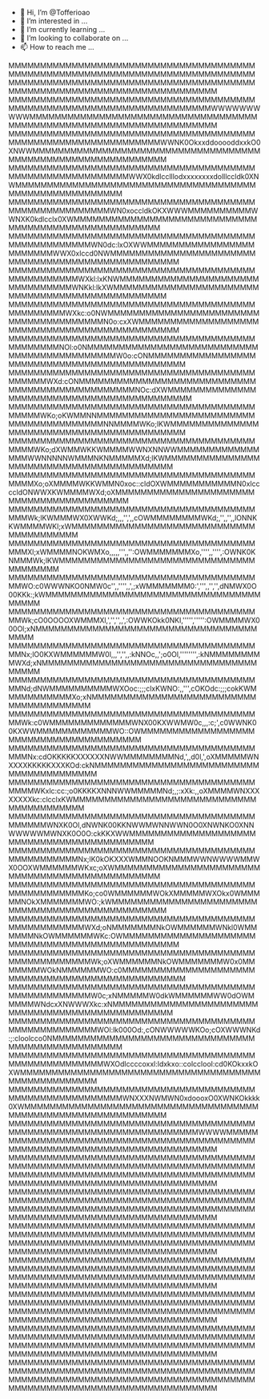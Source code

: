 - 👋 Hi, I’m @Tofferioao
- 👀 I’m interested in ...
- 🌱 I’m currently learning ...
- 💞️ I’m looking to collaborate on ...
- 📫 How to reach me ...

MMMMMMMMMMMMMMMMMMMMMMMMMMMMMMMMMMMMMMMMMMMMMMMMMMMMMMMMMMMMMMMMMMMMMMMMMMMMMMMMMMMMMMMMMMMMMMMMMMMMMMMMMMMMMMMMMMMMMMMMMMMMMMMMMMMMMMMMMMMMMMMMMMMMMM
MMMMMMMMMMMMMMMMMMMMMMMMMMMMMMMMMMMMMMMMMMMMMMMMMMMMMMMMMMMMMMMMMMMMMMMWWWWWWWWWWMMMMMMMMMMMMMMMMMMMMMMMMMMMMMMMMMMMMMMMMMMMMMMMMMMMMMMMMMMMMMMMMMMMMM
MMMMMMMMMMMMMMMMMMMMMMMMMMMMMMMMMMMMMMMMMMMMMMMMMMMMMMMMMMMMMMMWWNK0OkxxddooooddxxkO0XNWWMMMMMMMMMMMMMMMMMMMMMMMMMMMMMMMMMMMMMMMMMMMMMMMMMMMMMMMMMMMMM
MMMMMMMMMMMMMMMMMMMMMMMMMMMMMMMMMMMMMMMMMMMMMMMMMMMMMMMMMMWWX0kdlcclllodxxxxxxxxdolllccldk0XNWMMMMMMMMMMMMMMMMMMMMMMMMMMMMMMMMMMMMMMMMMMMMMMMMMMMMMMMM
MMMMMMMMMMMMMMMMMMMMMMMMMMMMMMMMMMMMMMMMMMMMMMMMMMMMMMMWN0xoccldkOKXWWWMMMMMMMMMMWWNXK0kdlcclx0XWMMMMMMMMMMMMMMMMMMMMMMMMMMMMMMMMMMMMMMMMMMMMMMMMMMMMM
MMMMMMMMMMMMMMMMMMMMMMMMMMMMMMMMMMMMMMMMMMMMMMMMMMMMWN0dc:lxOXWWMMMMMMMMMMMMMMMMMMMMMMMMWWX0xlccd0NWMMMMMMMMMMMMMMMMMMMMMMMMMMMMMMMMMMMMMMMMMMMMMMMMMM
MMMMMMMMMMMMMMMMMMMMMMMMMMMMMMMMMMMMMMMMMMMMMMMMMMWXkl:lxKNWMMMMMMMMMMMMMMMMMMMMMMMMMMMMMMMMWNKkl:lkXWMMMMMMMMMMMMMMMMMMMMMMMMMMMMMMMMMMMMMMMMMMMMMMMM
MMMMMMMMMMMMMMMMMMMMMMMMMMMMMMMMMMMMMMMMMMMMMMMMWXkc:o0NWMMMMMMMMMMMMMMMMMMMMMMMMMMMMMMMMMMMMMMMN0o:cxXWMMMMMMMMMMMMMMMMMMMMMMMMMMMMMMMMMMMMMMMMMMMMMM
MMMMMMMMMMMMMMMMMMMMMMMMMMMMMMMMMMMMMMMMMMMMMMMNOl:o0NMMMMMMMMMMMMMMMMMMMMMMMMMMMMMMMMMMMMMMMMMMMMW0o:cONMMMMMMMMMMMMMMMMMMMMMMMMMMMMMMMMMMMMMMMMMMMMM
MMMMMMMMMMMMMMMMMMMMMMMMMMMMMMMMMMMMMMMMMMMMMWXd:cONMMMMMMMMMMMMMMMMMMMMMMMMMMMMMMMMMMMMMMMMMMMMMMMMNOc:dXWMMMMMMMMMMMMMMMMMMMMMMMMMMMMMMMMMMMMMMMMMMM
MMMMMMMMMMMMMMMMMMMMMMMMMMMMMMMMMMMMMMMMMMMMWKo;oKWMMNNMMMMMMMMMMMMMMMMMMMMMMMMMMMMMMMMMMMMMMMMNNMMMMWKo;lKWMMMMMMMMMMMMMMMMMMMMMMMMMMMMMMMMMMMMMMMMMM
MMMMMMMMMMMMMMMMMMMMMMMMMMMMMMMMMMMMMMMMMMMWKo;dXWMMWKKWMMMMWWNXNNWWMMMMMMMMMMMMMMMMWWNNNNNWMMMNKNMMMMMXd;lKWMMMMMMMMMMMMMMMMMMMMMMMMMMMMMMMMMMMMMMMMM
MMMMMMMMMMMMMMMMMMMMMMMMMMMMMMMMMMMMMMMMMMMXo;oXMMMMWKKWMMN0xoc::cldOXWMMMMMMMMMMMN0xlccccldONWWXKWMMMMWXd;oXMMMMMMMMMMMMMMMMMMMMMMMMMMMMMMMMMMMMMMMMM
MMMMMMMMMMMMMMMMMMMMMMMMMMMMMMMMMMMMMMMMMMWk;lKWMMMWX0XWWKd;,,,'',',,cOWMMMMMMMMWKd;,'',,'',,lONNKKWMMMMWKl;xWMMMMMMMMMMMMMMMMMMMMMMMMMMMMMMMMMMMMMMMM
MMMMMMMMMMMMMMMMMMMMMMMMMMMMMMMMMMMMMMMMMMXl;xWMMMMNOKWMXo,,,,,''',,'':OWMMMMMMMXo,'''',,'''',:OWNK0KNMMMWk;lKWMMMMMMMMMMMMMMMMMMMMMMMMMMMMMMMMMMMMMMM
MMMMMMMMMMMMMMMMMMMMMMMMMMMMMMMMMMMMMMMMMWO:c0WWWNKO0NMW0c'',,'''',,',;xWMMMMMMM0:',''',,'','',dNMWX0O00KKk:;kWMMMMMMMMMMMMMMMMMMMMMMMMMMMMMMMMMMMMMMM
MMMMMMMMMMMMMMMMMMMMMMMMMMMMMMMMMMMMMMMMMWk;cO0OOOOXWMMMXl,','','',,',:OWWKOkk0NKl,''''',''''':OWMMMMWX000Ol;xNMMMMMMMMMMMMMMMMMMMMMMMMMMMMMMMMMMMMMMM
MMMMMMMMMMMMMMMMMMMMMMMMMMMMMMMMMMMMMMMMMNx;lO0KXWMMMMMMW0l,,,'','',,:kNNOc,,';o0Ol,'''''''',:kNMMMMMMMMMWXd;xNMMMMMMMMMMMMMMMMMMMMMMMMMMMMMMMMMMMMMMM
MMMMMMMMMMMMMMMMMMMMMMMMMMMMMMMMMMMMMMMMMNd;dNWMMMMMMMMMMWXOoc:;;;clxKWNO:,,''',cOKOdc:;;;cokKWMMMMMMMMMMMXo;xNMMMMMMMMMMMMMMMMMMMMMMMMMMMMMMMMMMMMMMM
MMMMMMMMMMMMMMMMMMMMMMMMMMMMMMMMMMMMMMMMMWk:c0WMMMMMMMMMMMMMWNX00KXWWMW0c,,,:c;',c0WWNK00KXWWMMMMMMMMMMMMWO::OWMMMMMMMMMMMMMMMMMMMMMMMMMMMMMMMMMMMMMMM
MMMMMMMMMMMMMMMMMMMMMMMMMMMMMMMMMMMMMMMMMMNx:cdOKKKKKXXXXXXNWWMMMMMMMMNd,',,d0l,',oXMMMMMWNXXXXKKKKKXXXKOd:ckNMMMMMMMMMMMMMMMMMMMMMMMMMMMMMMMMMMMMMMMM
MMMMMMMMMMMMMMMMMMMMMMMMMMMMMMMMMMMMMMMMMMMWKxlc:cc:;o0KKKKXNNNWWMMMMMNd;,;:xXk:,,oXMMMMWNXXXXXXXXkc:clcclxKWMMMMMMMMMMMMMMMMMMMMMMMMMMMMMMMMMMMMMMMMM
MMMMMMMMMMMMMMMMMMMMMMMMMMMMMMMMMMMMMMMMMMMMMWNXK0Ol,dNWNK00KKNWWMWNNWWN0O0XNWNKO0XNNWWWWWMWNXK0O0O:ckKKXWWMMMMMMMMMMMMMMMMMMMMMMMMMMMMMMMMMMMMMMMMMMM
MMMMMMMMMMMMMMMMMMMMMMMMMMMMMMMMMMMMMMMMMMMMMMMMMMNx;lK0kOKXXXWMMNOOKNMMMWWNWWWWMMWX0OOXWMMMMMMWKxc;oXWMMMMMMMMMMMMMMMMMMMMMMMMMMMMMMMMMMMMMMMMMMMMMMM
MMMMMMMMMMMMMMMMMMMMMMMMMMMMMMMMMMMMMMMMMMMMMMMMMMMKo;co0WMMMMMMWOkXMMMMMWXOkx0WMMMMMNOkXMMMMMMMWO:;kWMMMMMMMMMMMMMMMMMMMMMMMMMMMMMMMMMMMMMMMMMMMMMMMM
MMMMMMMMMMMMMMMMMMMMMMMMMMMMMMMMMMMMMMMMMMMMMMMMMMMWXd;oNMMMMMMMNkOWMMMMMMWNkl0WMMMMMMNkOWMMMMMMWKc:OWMMMMMMMMMMMMMMMMMMMMMMMMMMMMMMMMMMMMMMMMMMMMMMMM
MMMMMMMMMMMMMMMMMMMMMMMMMMMMMMMMMMMMMMMMMMMMMMMMMMMMWk;oXWMMMMMMNkOWMMMMMMMW0x0MMMMMMMWOkNMMMMMMWO:c0MMMMMMMMMMMMMMMMMMMMMMMMMMMMMMMMMMMMMMMMMMMMMMMMM
MMMMMMMMMMMMMMMMMMMMMMMMMMMMMMMMMMMMMMMMMMMMMMMMMMMMW0c;xNMMMMMW0dkWMMMMMMWW0dOWMMMMMWNdcxXNWWWXkc:xNMMMMMMMMMMMMMMMMMMMMMMMMMMMMMMMMMMMMMMMMMMMMMMMMM
MMMMMMMMMMMMMMMMMMMMMMMMMMMMMMMMMMMMMMMMMMMMMMMMMMMMMWOl:lk000Od:,cONWWWWWKOo;cOXWWWNKd:;:cloolcco0NMMMMMMMMMMMMMMMMMMMMMMMMMMMMMMMMMMMMMMMMMMMMMMMMMM
MMMMMMMMMMMMMMMMMMMMMMMMMMMMMMMMMMMMMMMMMMMMMMMMMMMMMMWXOdlccccoxxl:ldxkxo::colcclool:cd0KOkxxkOXWMMMMMMMMMMMMMMMMMMMMMMMMMMMMMMMMMMMMMMMMMMMMMMMMMMMM
MMMMMMMMMMMMMMMMMMMMMMMMMMMMMMMMMMMMMMMMMMMMMMMMMMMMMMMMMWNXXXNWMWN0xdoooxO0XWNKOkkkk0XWMMMMMMMMMMMMMMMMMMMMMMMMMMMMMMMMMMMMMMMMMMMMMMMMMMMMMMMMMMMMMM
MMMMMMMMMMMMMMMMMMMMMMMMMMMMMMMMMMMMMMMMMMMMMMMMMMMMMMMMMMMMMMMMMMMMMWWWWMMMMMMMMMMMMMMMMMMMMMMMMMMMMMMMMMMMMMMMMMMMMMMMMMMMMMMMMMMMMMMMMMMMMMMMMMMMMM
MMMMMMMMMMMMMMMMMMMMMMMMMMMMMMMMMMMMMMMMMMMMMMMMMMMMMMMMMMMMMMMMMMMMMMMMMMMMMMMMMMMMMMMMMMMMMMMMMMMMMMMMMMMMMMMMMMMMMMMMMMMMMMMMMMMMMMMMMMMMMMMMMMMMMM
MMMMMMMMMMMMMMMMMMMMMMMMMMMMMMMMMMMMMMMMMMMMMMMMMMMMMMMMMMMMMMMMMMMMMMMMMMMMMMMMMMMMMMMMMMMMMMMMMMMMMMMMMMMMMMMMMMMMMMMMMMMMMMMMMMMMMMMMMMMMMMMMMMMMMM
MMMMMMMMMMMMMMMMMMMMMMMMMMMMMMMMMMMMMMMMMMMMMMMMMMMMMMMMMMMMMMMMMMMMMMMMMMMMMMMMMMMMMMMMMMMMMMMMMMMMMMMMMMMMMMMMMMMMMMMMMMMMMMMMMMMMMMMMMMMMMMMMMMMMMM
MMMMMMMMMMMMMMMMMMMMMMMMMMMMMMMMMMMMMMMMMMMMMMMMMMMMMMMMMMMMMMMMMMMMMMMMMMMMMMMMMMMMMMMMMMMMMMMMMMMMMMMMMMMMMMMMMMMMMMMMMMMMMMMMMMMMMMMMMMMMMMMMMMMMMM
MMMMMMMMMMMMMMMMMMMMMMMMMMMMMMMMMMMMMMMMMMMMMMMMMMMMMMMMMMMMMMMMMMMMMMMMMMMMMMMMMMMMMMMMMMMMMMMMMMMMMMMMMMMMMMMMMMMMMMMMMMMMMMMMMMMMMMMMMMMMMMMMMMMMMM
MMMMMMMMMMMMMMMMMMMMMMMMMMMMMMMMMMMMMMMMMMMMMMMMMMMMMMMMMMMMMMMMMMMMMMMMMMMMMMMMMMMMMMMMMMMMMMMMMMMMMMMMMMMMMMMMMMMMMMMMMMMMMMMMMMMMMMMMMMMMMMMMMMMMMM
MMMMMMMMMMMMMMMMMMMMMMMMMMMMMMMMMMMMMMMMMMMMMMMMMMMMMMMMMMMMMMMMMMMMMMMMMMMMMMMMMMMMMMMMMMMMMMMMMMMMMMMMMMMMMMMMMMMMMMMMMMMMMMMMMMMMMMMMMMMMMMMMMMMMMM
